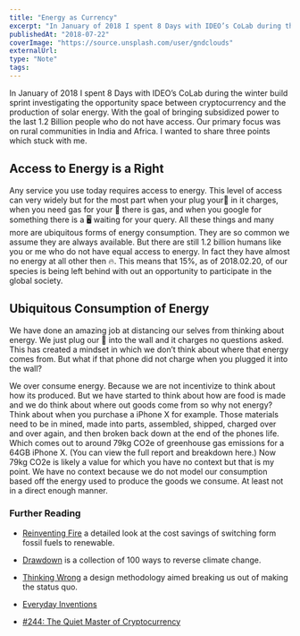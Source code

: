 ```yaml
---
title: "Energy as Currency"
excerpt: "In January of 2018 I spent 8 Days with IDEO’s CoLab during the winter build sprint investigating the opportunity space between cryptocurrency and the production of solar energy."
publishedAt: "2018-07-22"
coverImage: "https://source.unsplash.com/user/gndclouds"
externalUrl:
type: "Note"
tags:
---
```


In January of 2018 I spent 8 Days with IDEO’s CoLab during the winter build sprint investigating the opportunity space between cryptocurrency and the production of solar energy. With the goal of bringing subsidized power to the last 1.2 Billion people who do not have access. Our primary focus was on rural communities in India and Africa. I wanted to share three points which stuck with me.

## Access to Energy is a Right

Any service you use today requires access to energy. This level of access can very widely but for the most part when your plug your📱 in it charges, when you need gas for your 🚙 there is gas, and when you google for something there is a 🖥 waiting for your query. All these things and many more are ubiquitous forms of energy consumption. They are so common we assume they are always available. But there are still 1.2 billion humans like you or me who do not have equal access to energy. In fact they have almost no energy at all other then 🔥. This means that 15%, as of 2018.02.20, of our species is being left behind with out an opportunity to participate in the global society.

## Ubiquitous Consumption of Energy

We have done an amazing job at distancing our selves from thinking about energy. We just plug our 📱 into the wall and it charges no questions asked. This has created a mindset in which we don’t think about where that energy comes from. But what if that phone did not charge when you plugged it into the wall?

We over consume energy. Because we are not incentivize to think about how its produced. But we have started to think about how are food is made and we do think about where out goods come from so why not energy? Think about when you purchase a iPhone X for example. Those materials need to be in mined, made into parts, assembled, shipped, charged over and over again, and then broken back down at the end of the phones life. Which comes out to around 79kg CO2e of greenhouse gas emissions for a 64GB iPhone X. (You can view the full report and breakdown here.) Now 79kg CO2e is likely a value for which you have no context but that is my point. We have no context because we do not model our consumption based off the energy used to produce the goods we consume. At least not in a direct enough manner.

### Further Reading

- [Reinventing Fire]() a detailed look at the cost savings of switching form fossil fuels to renewable.

- [Drawdown]() is a collection of 100 ways to reverse climate change.
- [Thinking Wrong]() a design methodology aimed breaking us out of making the status quo.
- [Everyday Inventions]()
- [#244: The Quiet Master of Cryptocurrency]()
